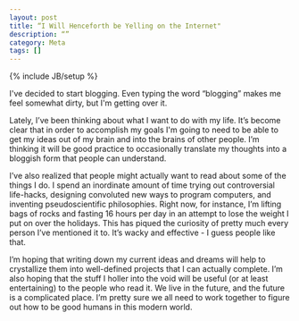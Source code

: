```yaml
---
layout: post
title: “I Will Henceforth be Yelling on the Internet"
description: “”
category: Meta
tags: []
---
```

{% include JB/setup %}

I've decided to start blogging. Even typing the word “blogging” makes me feel somewhat dirty, but I'm getting over it. 

Lately, I’ve been thinking about what I want to do with my life. It’s become clear that in order to accomplish my goals I'm going to need to be able to get my ideas out of my brain and into the brains of other people. I’m thinking it will be good practice to occasionally translate my thoughts into a bloggish form that people can understand.

I’ve also realized that people might actually want to read about some of the things I do. I spend an inordinate amount of time trying out controversial life-hacks, designing convoluted new ways to program computers, and inventing pseudoscientific philosophies. Right now, for instance, I’m lifting bags of rocks and fasting 16 hours per day in an attempt to lose the weight I put on over the holidays. This has piqued the curiosity of pretty much every person I’ve mentioned it to. It’s wacky and effective - I guess people like that.

I’m hoping that writing down my current ideas and dreams will help to crystallize them into well-defined projects that I can actually complete. I’m also hoping that the stuff I holler into the void will be useful (or at least entertaining) to the people who read it. We live in the future, and the future is a complicated place. I’m pretty sure we all need to work together to figure out how to be good humans in this modern world.